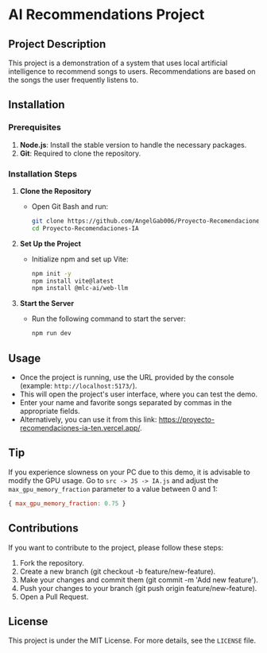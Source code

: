 # AI Recommendations Project

## Project Description
This project is a demonstration of a system that uses local artificial intelligence to recommend songs to users. Recommendations are based on the songs the user frequently listens to.

## Installation
### Prerequisites
1. **Node.js**: Install the stable version to handle the necessary packages.
2. **Git**: Required to clone the repository.

### Installation Steps
1. **Clone the Repository**
   - Open Git Bash and run:
     ```bash
     git clone https://github.com/AngelGab006/Proyecto-Recomendaciones-IA.git
     cd Proyecto-Recomendaciones-IA
     ```

2. **Set Up the Project**
   - Initialize npm and set up Vite:
     ```bash
     npm init -y
     npm install vite@latest
     npm install @mlc-ai/web-llm
     ```

3. **Start the Server**
   - Run the following command to start the server:
     ```bash
     npm run dev
     ```

## Usage
- Once the project is running, use the URL provided by the console (example: `http://localhost:5173/`).
- This will open the project's user interface, where you can test the demo.
- Enter your name and favorite songs separated by commas in the appropriate fields.
- Alternatively, you can use it from this link: https://proyecto-recomendaciones-ia-ten.vercel.app/.

## Tip
If you experience slowness on your PC due to this demo, it is advisable to modify the GPU usage. Go to `src -> JS -> IA.js` and adjust the `max_gpu_memory_fraction` parameter to a value between 0 and 1:
```javascript
{ max_gpu_memory_fraction: 0.75 }
```

## Contributions
If you want to contribute to the project, please follow these steps:

1. Fork the repository.
2. Create a new branch (git checkout -b feature/new-feature).
3. Make your changes and commit them (git commit -m 'Add new feature').
4. Push your changes to your branch (git push origin feature/new-feature).
5. Open a Pull Request.

## License
This project is under the MIT License. For more details, see the `LICENSE` file.

